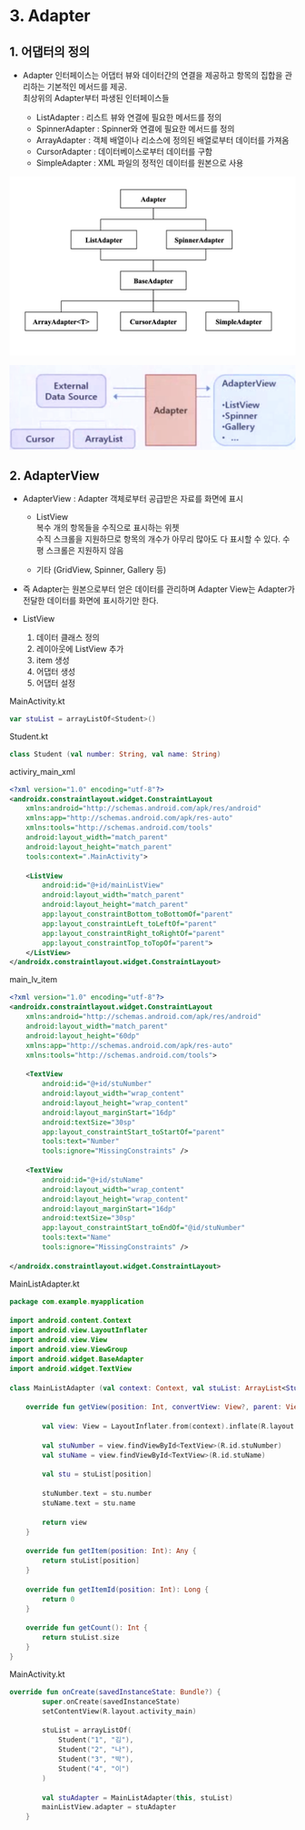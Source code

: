 # 3. Adapter


## 1. 어댑터의 정의
- Adapter 인터페이스는 어댑터 뷰와 데이터간의 연결을 제공하고 항목의 집합을 관리하는 기본적인 메서드를 제공.<br>
최상위의 Adapter부터 파생된 인터페이스들<br>

    * ListAdapter : 리스트 뷰와 연결에 필요한 메서드를 정의<br>
    * SpinnerAdapter : Spinner와 연결에 필요한 메서드를 정의<br>
    * ArrayAdapter : 객체 배열이나 리소스에 정의된 배열로부터 데이터를 가져옴<br>
    * CursorAdapter : 데이터베이스로부터 데이터를 구함<br>
    * SimpleAdapter : XML 파일의 정적인 데이터를 원본으로 사용<br>

![img](./Images/3/1.png)

![img](./Images/3/2.png)

## 2. AdapterView
- AdapterView : Adapter 객체로부터 공급받은 자료를 화면에 표시 
  * ListView<br>
    복수 개의 항목들을 수직으로 표시하는 위젯<br>
    수직 스크롤을 지원하므로 항목의 개수가 아무리 많아도 다 표시할 수 있다.
    수평 스크롤은 지원하지 않음

  * 기타 (GridView, Spinner, Gallery 등)

- 즉 Adapter는 원본으로부터 얻은 데이터를 관리하며 Adapter View는 Adapter가 전달한 데이터를 화면에 표시하기만 한다.
  
-  ListView
   1. 데이터 클래스 정의
   2. 레이아웃에 ListView 추가
   3. item 생성
   4. 어댑터 생성
   5. 어댑터 설정

MainActivity.kt
```kotlin
var stuList = arrayListOf<Student>()
```
Student.kt
```kotlin
class Student (val number: String, val name: String)
```
activiry_main_xml
```xml
<?xml version="1.0" encoding="utf-8"?>
<androidx.constraintlayout.widget.ConstraintLayout
    xmlns:android="http://schemas.android.com/apk/res/android"
    xmlns:app="http://schemas.android.com/apk/res-auto"
    xmlns:tools="http://schemas.android.com/tools"
    android:layout_width="match_parent"
    android:layout_height="match_parent"
    tools:context=".MainActivity">

    <ListView
        android:id="@+id/mainListView"
        android:layout_width="match_parent"
        android:layout_height="match_parent"
        app:layout_constraintBottom_toBottomOf="parent"
        app:layout_constraintLeft_toLeftOf="parent"
        app:layout_constraintRight_toRightOf="parent"
        app:layout_constraintTop_toTopOf="parent">
    </ListView>
</androidx.constraintlayout.widget.ConstraintLayout>
```
main_lv_item
```xml
<?xml version="1.0" encoding="utf-8"?>
<androidx.constraintlayout.widget.ConstraintLayout
    xmlns:android="http://schemas.android.com/apk/res/android"
    android:layout_width="match_parent"
    android:layout_height="60dp"
    xmlns:app="http://schemas.android.com/apk/res-auto"
    xmlns:tools="http://schemas.android.com/tools">

    <TextView
        android:id="@+id/stuNumber"
        android:layout_width="wrap_content"
        android:layout_height="wrap_content"
        android:layout_marginStart="16dp"
        android:textSize="30sp"
        app:layout_constraintStart_toStartOf="parent"
        tools:text="Number"
        tools:ignore="MissingConstraints" />

    <TextView
        android:id="@+id/stuName"
        android:layout_width="wrap_content"
        android:layout_height="wrap_content"
        android:layout_marginStart="16dp"
        android:textSize="30sp"
        app:layout_constraintStart_toEndOf="@id/stuNumber"
        tools:text="Name"
        tools:ignore="MissingConstraints" />

</androidx.constraintlayout.widget.ConstraintLayout>
```
MainListAdapter.kt
```kotlin
package com.example.myapplication

import android.content.Context
import android.view.LayoutInflater
import android.view.View
import android.view.ViewGroup
import android.widget.BaseAdapter
import android.widget.TextView

class MainListAdapter (val context: Context, val stuList: ArrayList<Student>) : BaseAdapter() {

    override fun getView(position: Int, convertView: View?, parent: ViewGroup?): View {
    
        val view: View = LayoutInflater.from(context).inflate(R.layout.main_lv_item, null)

        val stuNumber = view.findViewById<TextView>(R.id.stuNumber)
        val stuName = view.findViewById<TextView>(R.id.stuName)

        val stu = stuList[position]

        stuNumber.text = stu.number
        stuName.text = stu.name

        return view
    }

    override fun getItem(position: Int): Any {
        return stuList[position]
    }

    override fun getItemId(position: Int): Long {
        return 0
    }

    override fun getCount(): Int {
        return stuList.size
    }
}
```

MainActivity.kt
```kotlin
override fun onCreate(savedInstanceState: Bundle?) {
        super.onCreate(savedInstanceState)
        setContentView(R.layout.activity_main)

        stuList = arrayListOf(
            Student("1", "김"),
            Student("2", "나"),
            Student("3", "박"),
            Student("4", "이")
        )

        val stuAdapter = MainListAdapter(this, stuList)
        mainListView.adapter = stuAdapter
    }
```
